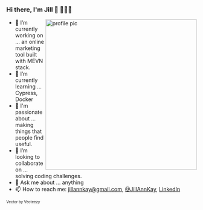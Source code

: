 ### Hi there, I'm Jill 👋 👩🏻‍💻

<div>
  <img src="https://user-images.githubusercontent.com/60620619/105161489-b7bb2900-5b11-11eb-83cb-4056be0a5f07.png" alt="profile pic" width="400" align="right" />

  - 🔭 I’m currently working on ... an online marketing tool built with MEVN stack.
  - 🌱 I’m currently learning ... Cypress, Docker
  - 💜 I'm passionate about ... making things that people find useful.
  - 👯 I’m looking to collaborate on ... solving coding challenges.
  - 💬 Ask me about ... anything
  - 📫 How to reach me: jillannkay@gmail.com, [@JillAnnKay](https://twitter.com/JillAnnKay), [LinkedIn](https://www.linkedin.com/in/jill-ann-kay/)
  
</div> 
<div position="relative" width="100%">
  <sub position="absolute" bottom="0" left="0"><sup>Vector by Vecteezy</sup></sub>
</div>
